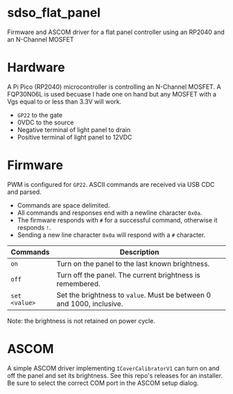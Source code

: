 # sdso_flat_panel
Firmware and ASCOM driver for a flat panel controller using an RP2040 and an N-Channel MOSFET

# Hardware
A Pi Pico (RP2040) microcontroller is controlling an N-Channel MOSFET.
A FQP30N06L is used becuase I hade one on hand but any MOSFET with a Vgs equal to or less than 3.3V will work.

* `GP22` to the gate
* 0VDC to the source
* Negative terminal of light panel to drain
* Positive terminal of light panel to 12VDC

# Firmware
PWM is configured for `GP22`.
ASCII commands are received via USB CDC and parsed.

* Commands are space delimited.
* All commands and responses end with a newline character `0x0a`.
* The firmware responds with `#` for a successful command, otherwise it responds `!`.
* Sending a new line character `0x0a` will respond with a `#` character.

| Commands | Description |
| - | - |
| `on` | Turn on the panel to the last known brightness. |
| `off` | Turn off the panel. The current brightness is remembered. |
| `set <value>` | Set the brightness to `value`. Must be between 0 and 1000, inclusive.|

Note: the brightness is not retained on power cycle.

# ASCOM

A simple ASCOM driver implementing `ICoverCalibratorV1` can turn on and off the panel and set its brightness.
See this repo's releases for an installer.
Be sure to select the correct COM port in the ASCOM setup dialog.